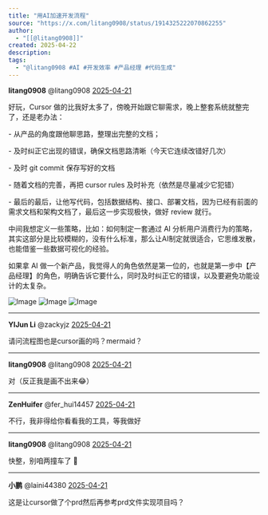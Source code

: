 ```yaml
---
title: "用AI加速开发流程"
source: "https://x.com/litang0908/status/1914325222070862255"
author:
  - "[[@litang0908]]"
created: 2025-04-22
description:
tags:
  - "@litang0908 #AI #开发效率 #产品经理 #代码生成"
---
```

**litang0908** @litang0908 [2025-04-21](https://x.com/litang0908/status/1914325222070862255)

好玩，Cursor 做的比我好太多了，傍晚开始跟它聊需求，晚上整套系统就整完了，还是老办法：

\- 从产品的角度跟他聊思路，整理出完整的文档；

\- 及时纠正它出现的错误，确保文档思路清晰（今天它连续改错好几次）

\- 及时 git commit 保存写好的文档

\- 随着文档的完善，再把 cursor rules 及时补充（依然是尽量减少它犯错）

\- 最后的最后，让他写代码，包括数据结构、接口、部署文档，因为已经有前面的需求文档和架构文档了，最后这一步实现极快，做好 review 就行。

中间我想定义一些策略，比如：如何制定一套通过 AI 分析用户消费行为的策略，其实这部分是比较模糊的，没有什么标准，那么让AI制定就很适合，它思维发散，也能借鉴一些数据可视化的经验。

如果拿 AI 做一个新产品，我觉得人的角色依然是第一位的，也就是第一步中【产品经理】的角色，明确告诉它要什么，同时及时纠正它的错误，以及要避免功能设计的太复杂。

![Image](https://pbs.twimg.com/media/GpEJS2gakAAri-y?format=jpg&name=large) ![Image](https://pbs.twimg.com/media/GpEJXAia8AA2eKB?format=jpg&name=large) ![Image](https://pbs.twimg.com/media/GpEJi_sbYAATwiX?format=png&name=large)

---

**YIJun Li** @zackyjz [2025-04-21](https://x.com/zackyjz/status/1914335979189813736)

请问流程图也是cursor画的吗？mermaid？

---

**litang0908** @litang0908 [2025-04-21](https://x.com/litang0908/status/1914336473857376408)

对（反正我是画不出来😂）

---

**ZenHuifer** @fer\_hui14457 [2025-04-21](https://x.com/fer_hui14457/status/1914330165355909231)

不行，我非得给你看看我的工具，等我做好

---

**litang0908** @litang0908 [2025-04-21](https://x.com/litang0908/status/1914330474249597086)

快整，别咱两撞车了 🤨

---

**小鹏** @laini44380 [2025-04-21](https://x.com/laini44380/status/1914343064803721571)

这是让cursor做了个prd然后再参考prd文件实现项目吗？
